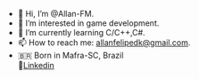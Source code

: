 - 👋 Hi, I’m @Allan-FM.
- 👀 I’m interested in game development.
- 🌱 I’m currently learning C/C++,C#.
- 📫 How to reach me: allanfelipedk@gmail.com.
- 🇧🇷 Born in Mafra-SC, Brazil <br>
  💼[Linkedin](https://www.linkedin.com/in/allan-felipe-malinoski-979341202/)<br>
<!---
Allan-FM/Allan-FM is a ✨ special ✨ repository because its `README.md` (this file) appears on your GitHub profile.
You can click the Preview link to take a look at your changes.
--->
